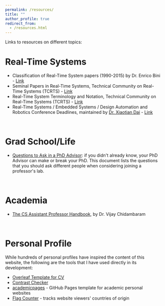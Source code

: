 ```yaml
---
permalink: /resources/
title: ""
author_profile: true
redirect_from:
  - /resources.html
---
```


Links to resources on different topics:

# Real-Time Systems
- Classification of Real-Time System papers (1990-2015) by Dr. Enrico Bini - [Link](https://cmte.ieee.org/tcrts/classification-of-rtss-papers/)
- Seminal Papers in Real-Time Systems, Technical Community on Real-Time Systems (TCRTS) - [Link](https://cmte.ieee.org/tcrts/education/seminal-papers/)
- Real-Time System Terminology and Notation, Technical Community on Real-Time Systems (TCRTS) - [Link](https://cmte.ieee.org/tcrts/education/terminology-and-notation/)
- Real-Time Systems / Embedded Systems / Design Automation and Robotics Conference Deadlines, maintained by [Dr. Xiaotian Dai](https://www.xiaotiandai.com/) - [Link](https://automaticdai.github.io/realtime-embedded-conferences/)

<br/>

# Grad School/Life
- [Questions to Ask in a PhD Advisor](https://www.cs.columbia.edu/wp-content/uploads/2019/03/Get-Advisor.pdf): if you didn't already know, your PhD Advisor can make or break your PhD. This document lists the questions that you should ask different people when considering joining a professor's lab. 

<br/>

# Academia
- [The CS Assistant Professor Handbook](https://vijay03.github.io/asstprofbook/), by Dr. Vijay Chidambaram

<br/>

# Personal Profile
While hundreds of personal profiles have inspired the content of this website, the following are the tools that I have used directly in its development:
- [Overleaf Template for CV](https://www.overleaf.com/latex/templates/faangpath-simple-template/npsfpdqnxmbc)
- [Contrast Checker](https://webaim.org/resources/contrastchecker/)
- [academicpages](https://academicpages.github.io/) - GitHub Pages template for academic personal websites
- [Flag Counter](https://s01.flagcounter.com/index.html) - tracks website viewers' countries of origin